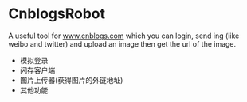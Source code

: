CnblogsRobot
============

A useful tool for www.cnblogs.com which you can login, send ing (like weibo and twitter) and upload an image then get the url of the image.

* 模拟登录
* 闪存客户端
* 图片上传器(获得图片的外链地址)
* 其他功能